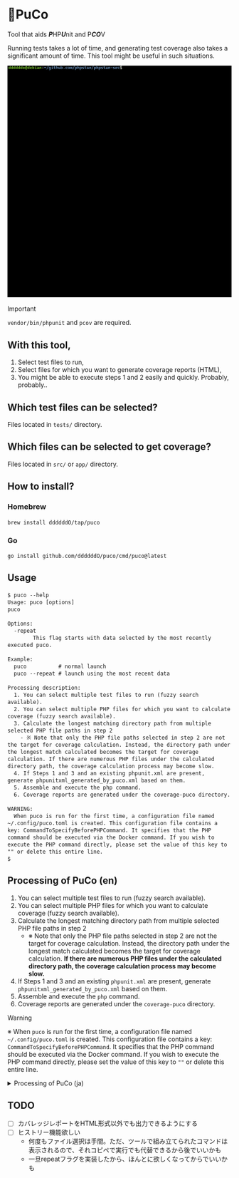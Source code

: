 # 💊PuCo
Tool that aids ***P***HP***U***nit and P***CO***V

Running tests takes a lot of time, and generating test coverage also takes a significant amount of time.
This tool might be useful in such situations.

![](./assets/puco_demo.gif)

> [!IMPORTANT] 
> `vendor/bin/phpunit` and `pcov` are required.

## With this tool,
1. Select test files to run,
1. Select files for which you want to generate coverage reports (HTML),
1. You might be able to execute steps 1 and 2 easily and quickly. Probably, probably..

## Which test files can be selected?
Files located in `tests/` directory.

## Which files can be selected to get coverage?
Files located in `src/` or `app/` directory.

## How to install?

### Homebrew

```console
brew install ddddddO/tap/puco
```

### Go
```console
go install github.com/ddddddO/puco/cmd/puco@latest
```

## Usage

```console
$ puco --help
Usage: puco [options]
puco

Options:
  -repeat
        This flag starts with data selected by the most recently executed puco.

Example:
  puco          # normal launch
  puco --repeat # launch using the most recent data

Processing description:
  1. You can select multiple test files to run (fuzzy search available).
  2. You can select multiple PHP files for which you want to calculate coverage (fuzzy search available).
  3. Calculate the longest matching directory path from multiple selected PHP file paths in step 2
    - ※ Note that only the PHP file paths selected in step 2 are not the target for coverage calculation. Instead, the directory path under the longest match calculated becomes the target for coverage calculation. If there are numerous PHP files under the calculated directory path, the coverage calculation process may become slow.
  4. If Steps 1 and 3 and an existing phpunit.xml are present, generate phpunitxml_generated_by_puco.xml based on them.
  5. Assemble and execute the php command.
  6. Coverage reports are generated under the coverage-puco directory.

WARNING:
  When puco is run for the first time, a configuration file named ~/.config/puco.toml is created. This configuration file contains a key: CommandToSpecifyBeforePHPCommand. It specifies that the PHP command should be executed via the Docker command. If you wish to execute the PHP command directly, please set the value of this key to "" or delete this entire line.
$
```

## Processing of PuCo (en)

1. You can select multiple test files to run (fuzzy search available).
1. You can select multiple PHP files for which you want to calculate coverage (fuzzy search available).
1. Calculate the longest matching directory path from multiple selected PHP file paths in step 2
    - ※ Note that only the PHP file paths selected in step 2 are not the target for coverage calculation. Instead, the directory path under the longest match calculated becomes the target for coverage calculation. **If there are numerous PHP files under the calculated directory path, the coverage calculation process may become slow.**
1. If Steps 1 and 3 and an existing `phpunit.xml` are present, generate `phpunitxml_generated_by_puco.xml` based on them.
1. Assemble and execute the `php` command.
1. Coverage reports are generated under the `coverage-puco` directory.

> [!WARNING]
> ※ When `puco` is run for the first time, a configuration file named `~/.config/puco.toml` is created.
> This configuration file contains a key: `CommandToSpecifyBeforePHPCommand`. It specifies that the PHP command should be executed via the Docker command. If you wish to execute the PHP command directly, please set the value of this key to `""` or delete this entire line.

<details><summary>Processing of PuCo (ja)</summary>

1. 実行したいテストファイルを複数選択できます（fuzzyに検索可能）
1. カバレッジを算出したいPHPファイルを複数選択できます（fuzzyに検索可能）
1. 2で複数選択されたPHPファイルパスから最長一致のディレクトリパスを計算
    - ※ 2で選択された各PHPファイルパスのみがカバレッジ計算対象では無く、算出された最長一致のディレクトリパス配下がカバレッジ算出対象になることに注意してください。**算出されるディレクトリ配下に多数のPHPファイルがある場合、カバレッジ計算処理が遅くなるかもしれません。**
1. 1と3と既存の`phpunit.xml`があれば、それらを元に`phpunitxml_generated_by_puco.xml`を生成
1. 実行する`php`コマンドを組み立て、実行する
1. `coverage-puco`ディレクトリ配下にカバレッジレポートが生成される

> [!WARNING]
> ※`puco`初回実行時に、`~/.config/puco.toml`という設定ファイルができます。
> この設定ファイル内のキー:`CommandToSpecifyBeforePHPCommand`にdockerコマンド越しにphpコマンドを実行するよう記載していますが、直接phpコマンドを実行したい場合は、このキーの値を`""`にしていただくか、この行ごと消してください。

</details>

## TODO
- [ ] カバレッジレポートをHTML形式以外でも出力できるようにする
- [ ] ヒストリー機能欲しい
    - 何度もファイル選択は手間。ただ、ツールで組み立てられたコマンドは表示されるので、それコピペで実行でも代替できるから後でいいかも
    - 一旦repeatフラグを実装したから、ほんとに欲しくなってからでいいかも